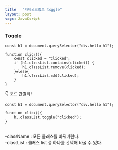 ```yaml
---
title:  "자바스크립트 toggle"
layout: post
tags: JavaScript
---
```


### Toggle
```
const h1 = document.querySelector("div.hello h1");

function click(){
	const clicked = "clicked";
	if (h1.classList.contains(clicked)) {
		h1.classList.remove(clicked);
	}elese{
		h1.classList.add(clicked);
	}
}
```

👇 코드 간결화!

```
const h1 = document.querySelector("div.hello h1");

function click(){
	h1.classList.toggle("clicked");
}
```

<br>
-className : 모든 클래스를 바꿔버린다.<br>
-classList : 클래스 list 중 하나를 선택해 바꿀 수 있다.<br>
